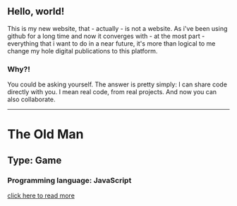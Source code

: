 ## Hello, world!

This is my new website, that - actually - is not a website.
As i've been using github for a long time and now it converges with - at the most part - everything that i want to do in a near future, it's more than logical to me change my hole digital publications to this platform.

### Why?!

You could be asking yourself. The answer is pretty simply: I can share code directly with you. I mean real code, from real projects. And now you can also collaborate.

---
# The Old Man 
## Type: Game
### Programming language: JavaScript
[click here to read more](https://eduardomessias.github.io/game-development/the-old-man.md)
